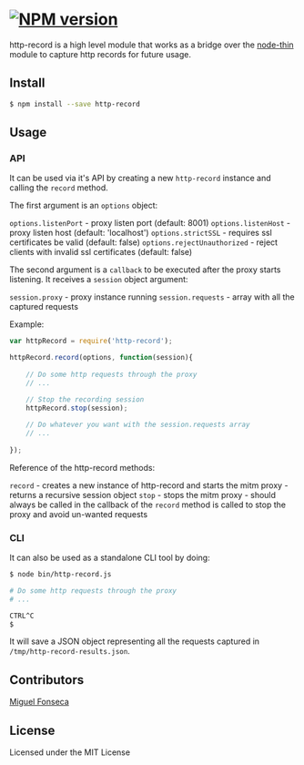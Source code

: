 #  [![NPM version][npm-image]][npm-url]

http-record is a high level module that works as a bridge over the [node-thin](https://github.com/runk/node-thin) 
module to capture http records for future usage.

## Install

```sh
$ npm install --save http-record
```

## Usage

### API

It can be used via it's API by creating a new `http-record` instance and calling the `record` method.

The first argument is an `options` object:

`options.listenPort` - proxy listen port (default: 8001)
`options.listenHost` - proxy listen host (default: 'localhost')
`options.strictSSL` - requires ssl certificates be valid (default: false)
`options.rejectUnauthorized` - reject clients with invalid ssl certificates (default: false)

The second argument is a `callback` to be executed after the proxy starts listening. It receives a `session` object 
argument:

`session.proxy` - proxy instance running
`session.requests` - array with all the captured requests

Example:

```js
var httpRecord = require('http-record');

httpRecord.record(options, function(session){
    
    // Do some http requests through the proxy
    // ...

    // Stop the recording session
    httpRecord.stop(session);
    
    // Do whatever you want with the session.requests array
    // ...
    
});
```

Reference of the http-record methods:

`record` - creates a new instance of http-record and starts the mitm proxy - returns a recursive session object
`stop` - stops the mitm proxy - should always be called in the callback of the `record` method is called to stop 
the proxy and avoid un-wanted requests

### CLI

It can also be used as a standalone CLI tool by doing:

```sh
$ node bin/http-record.js

# Do some http requests through the proxy
# ...

CTRL^C
$ 
```

It will save a JSON object representing all the requests captured in `/tmp/http-record-results.json`.

## Contributors

[Miguel Fonseca](miguel.fonseca@mindera.com)

## License

Licensed under the MIT License

[npm-url]: https://npmjs.org/package/http-record
[npm-image]: https://badge.fury.io/js/http-record.svg
